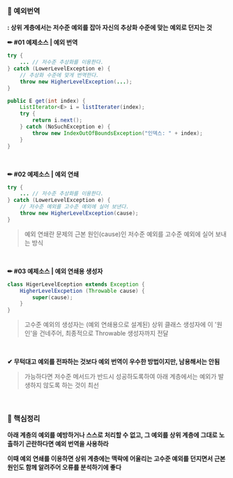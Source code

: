 ### 📝 예외번역

**: 상위 계층에서는 저수준 예외를 잡아 자신의 추상화 수준에 맞는 예외로 던지는 것**

**✏ #01 예제소스 | 예외 번역**

```java
try {
    ... // 저수준 추상화를 이용한다.
} catch (LowerLevelException e) {
    // 추상화 수준에 맞게 번역한다.
    throw new HigherLevelException(...);
}
```

```java
public E get(int index) {
    ListIterator<E> i = listIterater(index);
    try {
        return i.next();
    } catch (NoSuchException e) {
        throw new IndexOutOfBoundsException("인덱스: " + index);
    }
}
```

<br>

**✏ #02 예제소스 | 예외 연쇄**

```java
try {
    ... // 저수준 추상화를 이용한다.
} catch (LowerLevelException e) {
    // 저수준 예외를 고수준 예외에 실어 보낸다.
    throw new HigherLevelException(cause);
}
```

>예외 연쇄란 문제의 근본 원인(cause)인 저수준 예외를 고수준 예외에 실어 보내는 방식

<br>

**✏ #03 예제소스 | 예외 연쇄용 생성자**

```java
class HigerLevelEception extends Exception {
    HigherLevelExcpetion (Throwable cause) {
        super(cause);
    }
}
```

>고수준 예외의 생성자는 (예외 연쇄용으로 설계된) 상위 클래스 생성자에 이 '원인'을 건네주어, 최종적으로 Throwable 생성자까지 전달

<br>

**✔ 무턱대고 예외를 전파하는 것보다 예외 번역이 우수한 방법이지만, 남용해서는 안됨**

>가능하다면 저수준 메서드가 반드시 성공하도록하여 아래 계층에서는 예외가 발생하지 않도록 하는 것이 최선

<br>

### 📌 핵심정리

**아래 계층의 예외를 예방하거나 스스로 처리할 수 없고, 그 예외를 상위 계층에 그대로 노출하기 곤란하다면 예외 번역을 사용하라**

**이때 예외 연쇄를 이용하면 상위 계층에는 맥락에 어울리는 고수준 예외를 던지면서 근본 원인도 함께 알려주어 오류를 분석하기에 좋다**

<br>

